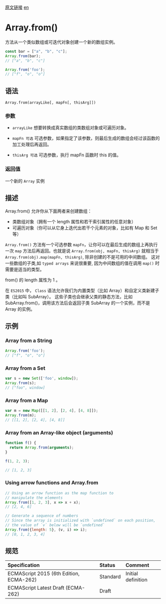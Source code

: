 <a href="https://developer.mozilla.org/zh-CN/docs/Web/JavaScript/Reference/Global_Objects/Array/from" target="_blank">原文链接</a>
<a href="https://developer.mozilla.org/en-US/docs/Web/JavaScript/Reference/Global_Objects/Array/from" target="_blank">en</a>

# Array.from()

方法从一个类似数组或可迭代对象创建一个新的数组实例。

```javascript
const bar = ["a", "b", "c"];
Array.from(bar);
// ["a", "b", "c"]

Array.from('foo');
// ["f", "o", "o"]
```

## 语法

`Array.from(arrayLike[, mapFn[, thisArg]])`

### 参数

* `arrayLike` 想要转换成真实数组的类数组对象或可遍历对象。

* `mapFn 可选` 可选参数，如果指定了该参数，则最后生成的数组会经过该函数的加工处理后再返回。

* `thisArg 可选` 可选参数，执行 mapFn 函数时 this 的值。

### 返回值

一个新的 `Array` 实例

## 描述

Array.from() 允许你从下面两者来创建数组：

* 类数组对象（拥有一个 length 属性和若干索引属性的任意对象）
* 可遍历对象（你可以从它身上迭代出若干个元素的对象，比如有 Map 和 Set 等）

`Array.from()` 方法有一个可选参数 `mapFn`，让你可以在最后生成的数组上再执行一次 `map` 方法后再返回。也就是说 `Array.from(obj, mapFn, thisArg)`
就相当于 `Array.from(obj).map(mapFn, thisArg)`, 除非创建的不是可用的中间数组。 这对一些数组的子类,如  `typed arrays` 来说很重要,
因为中间数组的值在调用 `map()` 时需要是适当的类型。

from() 的 length 属性为 1 。

在 `ES2015` 中， `Class` 语法允许我们为内置类型（比如 Array）和自定义类新建子类（比如叫 SubArray）。
这些子类也会继承父类的静态方法，比如 SubArray.from()，调用该方法后会返回子类 SubArray 的一个实例，而不是 Array 的实例。

## 示例

### Array from a String

```javascript
Array.from('foo');
// ["f", "o", "o"]
```

### Array from a Set

```javascript
var s = new Set(['foo', window]);
Array.from(s);
// ["foo", window]
```

### Array from a Map

```javascript
var m = new Map([[1, 2], [2, 4], [4, 8]]);
Array.from(m);
// [[1, 2], [2, 4], [4, 8]]
```

### Array from an Array-like object (arguments)

```javascript
function f() {
  return Array.from(arguments);
}

f(1, 2, 3);

// [1, 2, 3]
```

### Using arrow functions and Array.from

```javascript
// Using an arrow function as the map function to
// manipulate the elements
Array.from([1, 2, 3], x => x + x);
// [2, 4, 6]

// Generate a sequence of numbers
// Since the array is initialized with `undefined` on each position,
// the value of `v` below will be `undefined`
Array.from({length: 5}, (v, i) => i);
// [0, 1, 2, 3, 4]
```

## 规范

| Specification                           | Status   | Comment            |
|:----------------------------------------|:---------|:-------------------|
| ECMAScript 2015 (6th Edition, ECMA-262) | Standard | Initial definition |
| ECMAScript Latest Draft (ECMA-262)      | Draft    |                    |